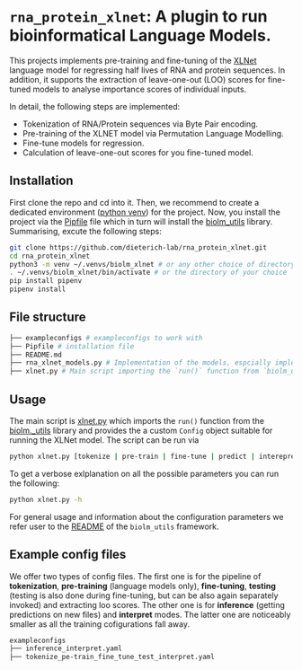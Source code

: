 # `rna_protein_xlnet`: A plugin to run bioinformatical Language Models.

This projects implements pre-training and fine-tuning of the [XLNet](https://arxiv.org/abs/1906.08237) language model for regressing half lives of RNA and protein sequences. In addition, it supports the extraction of leave-one-out (LOO) scores for fine-tuned models to analyse importance scores of individual inputs.

In detail, the following steps are implemented:

- Tokenization of RNA/Protein sequences via Byte Pair encoding.
- Pre-training of the XLNET model via Permutation Language Modelling.
- Fine-tune models for regression.
- Calculation of leave-one-out scores for you fine-tuned model.

## Installation

First clone the repo and cd into it. Then, we recommend to create a dedicated environment ([python venv](https://docs.python.org/3/library/venv.html)) for the project. Now, you install the project via the [Pipfile](./Pipfile) file which in turn will install the [biolm_utils](https://github.com/dieterich-lab/biolm_utils) library. Summarising, excute the following steps:

```bash
git clone https://github.com/dieterich-lab/rna_protein_xlnet.git
cd rna_protein_xlnet
python3 -m venv ~/.venvs/biolm_xlnet # or any other choice of directory
. ~/.venvs/biolm_xlnet/bin/activate # or the directory of your choice
pip install pipenv
pipenv install
```

## File structure

```bash
├── exampleconfigs # exampleconfigs to work with
├── Pipfile # installation file
├── README.md
├── rna_xlnet_models.py # Implementation of the models, espcially implementing the `getconfig()` method.
├── xlnet.py # Main script importing the `run()` function from `biolm_utils` and declaration of the model/data/training configuration.
```

## Usage

The main script is [xlnet.py](./xlnet.py) which imports the `run()` function from the [biolm._utils](https://github.com/dieterich-lab/biolm_utils) library and provides the a custom `Config` object suitable for running the XLNet model. The script can be run via

```bash
python xlnet.py [tokenize | pre-train | fine-tune | predict | interepret]
```

To get a verbose exlplanation on all the possible parameters you can run the following:

```bash
python xlnet.py -h 
```

For general usage and information about the configuration parameters we refer user to the [README](https://github.com/dieterich-lab/biolm_utils/blob/main/README.md) of the `biolm_utils` framework.

## Example config files

We offer two types of config files. The first one is for the pipeline of **tokenization**, **pre-training** (language models only), **fine-tuning**, **testing** (testing is also done during fine-tuning, but can be also again separately invoked) and extracting loo scores. The other one is for **inference** (getting predictions on new files) and **interpret** modes. The latter one are noticeably smaller as all the training cofigurations fall away.

```bash
exampleconfigs
├── inference_interpret.yaml
├── tokenize_pe-train_fine_tune_test_interpret.yaml
```